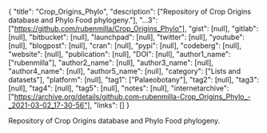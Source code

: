 {
  "title": "Crop_Origins_Phylo",
  "description": ["Repository of Crop Origins database and Phylo Food phylogeny."],
  "...3": ["https://github.com/rubenmilla/Crop_Origins_Phylo"],
  "gist": [null],
  "gitlab": [null],
  "bitbucket": [null],
  "launchpad": [null],
  "twitter": [null],
  "youtube": [null],
  "blogpost": [null],
  "cran": [null],
  "pypi": [null],
  "codeberg": [null],
  "website": [null],
  "publication": [null],
  "DOI": [null],
  "author1_name": ["rubenmilla"],
  "author2_name": [null],
  "author3_name": [null],
  "author4_name": [null],
  "author5_name": [null],
  "category": ["Lists and datasets"],
  "platform": [null],
  "tag1": ["Palaeobotany"],
  "tag2": [null],
  "tag3": [null],
  "tag4": [null],
  "tag5": [null],
  "notes": [null],
  "internetarchive": ["https://archive.org/details/github.com-rubenmilla-Crop_Origins_Phylo_-_2021-03-02_17-30-56"],
  "links": []
}

<!-- Generated by csv2md.R – do not edit by hand -->

Repository of Crop Origins database and Phylo Food phylogeny.